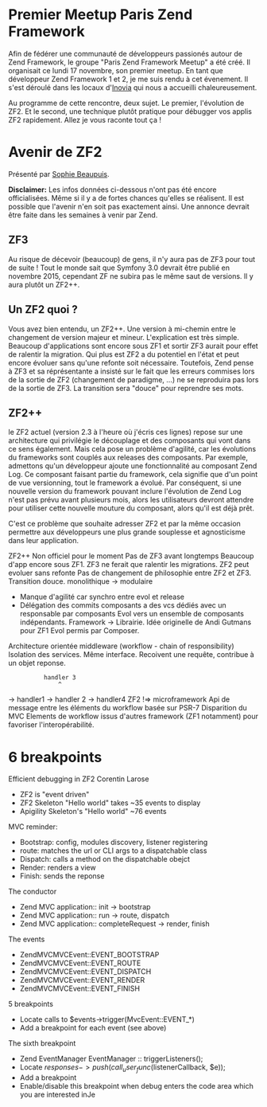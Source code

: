 Premier Meetup Paris Zend Framework
===================================

Afin de fédérer une communauté de développeurs passionés autour de Zend Framework, le groupe "Paris Zend Framework Meetup" a été créé. Il organisait ce lundi 17 novembre, son premier meetup. En tant que développeur Zend Framework 1 et 2, je me suis rendu à cet évenement. Il s'est déroulé dans les locaux d'[Inovia](https://twitter.com/inoviateam) qui nous a accueilli chaleureusement.

Au programme de cette rencontre, deux sujet. Le premier, l'évolution de ZF2. Et le second, une technique plutôt pratique pour débugger vos applis ZF2 rapidement. Allez je vous raconte tout ça !

# Avenir de ZF2

Présenté par [Sophie Beaupuis](https://twitter.com/so_php_ie).

__Disclaimer:__ Les infos données ci-dessous n'ont pas été encore officialisées. Même si il y a de fortes chances qu'elles se réalisent. Il est possible que l'avenir n'en soit pas exactement ainsi. Une annonce devrait être faite dans les semaines à venir par Zend.

## ZF3
Au risque de décevoir (beaucoup) de gens, il n'y aura pas de ZF3 pour tout de suite ! Tout le monde sait que Symfony 3.0 devrait être publié en novembre 2015, cependant ZF ne subira pas le même saut de versions. Il y aura plutôt un ZF2++.

## Un ZF2 quoi ?
Vous avez bien entendu, un ZF2++. Une version à mi-chemin entre le changement de version majeur et mineur. L'explication est très simple. Beaucoup d'applications sont encore sous ZF1 et sortir ZF3 aurait pour effet de ralentir la migration. Qui plus est ZF2 a du potentiel en l'état et peut encore évoluer sans qu'une refonte soit nécessaire. Toutefois, Zend pense à ZF3 et sa réprésentante a insisté sur le fait que les erreurs commises lors de la sortie de ZF2 (changement de paradigme, ...) ne se reproduira pas lors de la sortie de ZF3. La transition sera "douce" pour reprendre ses mots.

## ZF2++
le ZF2 actuel (version 2.3 à l'heure où j'écris ces lignes) repose sur une architecture qui privilégie le découplage et des composants qui vont dans ce sens également. Mais cela pose un problème d'agilité, car les évolutions du frameworks sont couplés aux releases des composants. Par exemple, admettons qu'un développeur ajoute une fonctionnalité au composant Zend Log. Ce composant faisant partie du framework, cela signifie que d'un point de vue versionning, tout le framework a évolué. Par conséquent, si une nouvelle version du framework pouvant inclure l'évolution de Zend Log n'est pas prévu avant plusieurs mois, alors les utilisateurs devront attendre pour utiliser cette nouvelle mouture du composant, alors qu'il est déjà prêt.

C'est ce problème que souhaite adresser ZF2 et par la même occasion permettre aux développeurs une plus grande souplesse et agnosticisme dans leur application.

ZF2++
Non officiel pour le moment
Pas de ZF3 avant longtemps
Beaucoup d'app encore sous ZF1. ZF3 ne ferait que ralentir les migrations.
ZF2 peut evoluer sans refonte
Pas de changement de philosophie entre ZF2 et ZF3. Transition douce.
monolithique -> modulaire
  * Manque d'agilité car synchro entre evol et release
  * Délégation des commits composants a des vcs dédiés avec un responsable par composants
Evol vers un ensemble de composants indépendants. Framework -> Librairie.
Idée originelle de Andi Gutmans pour ZF1
Evol permis par Composer.

Architecture orientée middleware (workflow - chain of responsibility)
Isolation des services. Même interface. Recoivent une requête, contribue à un objet reponse.

              handler 3
                  ^
-> handler1 -> handler 2 -> handler4
 ZF2 !=> microframework
Api de message entre les éléments du workflow basée sur PSR-7
Disparition du MVC
Elements de workflow issus d'autres framework (ZF1 notamment) pour favoriser l'interopérabilité.

# 6 breakpoints
Efficient debugging in ZF2
Corentin Larose
* ZF2 is "event driven"
* ZF2 Skeleton "Hello world" takes ~35 events to display
* Apigility Skeleton's "Hello world" ~76 events

MVC reminder:
* Bootstrap: config, modules discovery, listener registering
* route: matches the url or CLI args to a dispatchable class
* Dispatch: calls a method on the dispatchable obejct
* Render: renders a view
* Finish: sends the reponse

The conductor
* Zend MVC application:: init -> bootstrap
* Zend MVC application:: run -> route, dispatch
* Zend MVC application:: completeRequest -> render, finish

The events
* ZendMVCMVCEvent::EVENT_BOOTSTRAP
* ZendMVCMVCEvent::EVENT_ROUTE
* ZendMVCMVCEvent::EVENT_DISPATCH
* ZendMVCMVCEvent::EVENT_RENDER
* ZendMVCMVCEvent::EVENT_FINISH

5 breakpoints
* Locate calls to $events->trigger(MvcEvent::EVENT_*)
* Add a breakpoint for each event (see above)

The sixth breakpoint
* Zend EventManager EventManager :: triggerListeners();
* Locate $responses->push(call_user_func($listenerCallback, $e));
* Add a breakpoint
* Enable/disable this breakpoint when debug enters the code area which you are interested inJe

